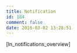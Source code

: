 ```yaml
---
title: Notification
id: 184
comment: false
date: 2016-03-02 13:28:51
---
```


[ln_notifications_overview]